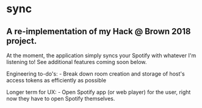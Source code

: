 # sync

## A re-implementation of my Hack @ Brown 2018 project.

At the moment, the application simply syncs your Spotify with whatever I'm listening to! See additional features coming soon below.

Engineering to-do's:
    - Break down room creation and storage of host's access tokens as efficiently as possible

Longer term for UX:
    - Open Spotify app (or web player) for the user, right now they have to open Spotify themselves.